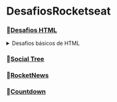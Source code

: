 # DesafiosRocketseat
### 🔸[Desafios HTML](https://github.com/gabrielli-lima/DesafiosRocketseat/tree/main/Desafios%20HTML)

<details>
      &nbsp; <summary>Desafios básicos de HTML</summary>
  
  * [Glossário](https://github.com/gabrielli-lima/DesafiosRocketseat/blob/main/Desafios%20HTML/glossary.html)
  * [Formulário de contato](https://github.com/gabrielli-lima/DesafiosRocketseat/blob/main/Desafios%20HTML/formulario-de-contato.html)
  * [Lista de compras](https://github.com/gabrielli-lima/DesafiosRocketseat/blob/main/Desafios%20HTML/shopping-list.html)
  * [Quiz](https://github.com/gabrielli-lima/DesafiosRocketseat/blob/main/Desafios%20HTML/quiz.html)
  * [Blog Post](https://github.com/gabrielli-lima/DesafiosRocketseat/tree/main/Desafios%20HTML/Blog%20Post)
</details>

### 🔸[Social Tree](https://github.com/gabrielli-lima/DesafiosRocketseat/tree/main/Social%20Tree)
### 🔸[RocketNews](https://github.com/gabrielli-lima/DesafiosRocketseat/tree/main/RocketNews)
### 🔸[Countdown](https://github.com/gabrielli-lima/DesafiosRocketseat/tree/main/Countdown)